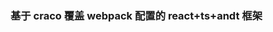 <!--
 * @Author: your name
 * @Date: 2020-12-06 22:25:40
 * @LastEditTime: 2020-12-07 15:57:21
 * @LastEditors: your name
 * @Description: In User Settings Edit
 * @FilePath: /ts-craco-react/README.md
-->
### 基于 craco 覆盖 webpack 配置的 react+ts+andt 框架

